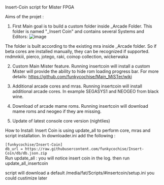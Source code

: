 Insert-Coin script for Mister FPGA

Aims of the projet : 

1. First Main goal is to build a custom folder inside _Arcade Folder. 
This folder is named "_Insert Coin" and contains several Systems and Editors:
![image](https://user-images.githubusercontent.com/29161585/202754827-3752611c-086f-493e-a91a-ae759f3b3fe3.png)

The folder is built according to the existing mra inside _Arcade folder.
So if beta cores are installed manually, they can be recognized if supported.
rndmnkiii, pierco, jotego, raki, coinop collection, wickerwaka

2. Custom Main Mister feature.
Running insertcoin will install a custom Mister will provide the ability to hide rom loading progress bar.
For more details: https://github.com/funkycochise/Main_MiSTer/wiki

3. Additional arcade cores and mras.
Running insertcoin will install additional arcade cores.
In example SEGASYS1 and NEOGEO from black wine.

3. Download of arcade mame roms.
Running insertcoin will download mame roms and neogeo if they are missing.

4. Update of latest console core version (nightlies)

How to Install:
Insert Coin is using update_all to perform core, mras and script installation.
In downloader.ini add the following :

`[funkycochise/Insert-Coin]`
<br>
`db_url = https://raw.githubusercontent.com/funkycochise/Insert-Coin/db/db.json.zip`
<br>
Run update_all : you will notice insert coin in the log.
then run update_all_insertcoin

script will download a default /media/fat/Scripts/#insertcoin/setup.ini 
you could custimize later





